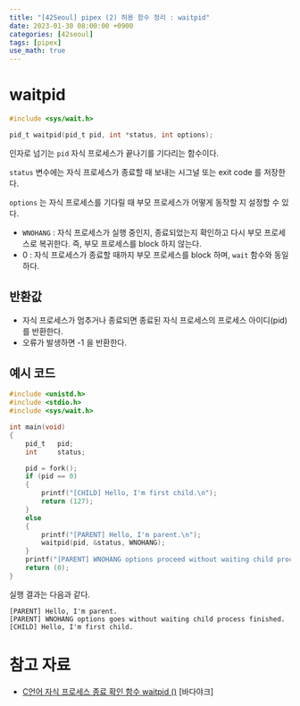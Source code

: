 ```yaml
---
title: "[42Seoul] pipex (2) 허용 함수 정리 : waitpid"
date: 2023-01-30 08:00:00 +0900
categories: [42seoul]
tags: [pipex]
use_math: true
---
```


# waitpid

```c
#include <sys/wait.h>

pid_t waitpid(pid_t pid, int *status, int options);
```

인자로 넘기는 `pid` 자식 프로세스가 끝나기를 기다리는 함수이다.

`status` 변수에는 자식 프로세스가 종료할 때 보내는 시그널 또는 exit code 를 저장한다.

`options` 는 자식 프로세스를 기다릴 때 부모 프로세스가 어떻게 동작할 지 설정할 수 있다.

- `WNOHANG` : 자식 프로세스가 실행 중인지, 종료되었는지 확인하고 다시 부모 프로세스로 복귀한다. 즉, 부모 프로세스를 block 하지 않는다.
- 0 : 자식 프로세스가 종료할 때까지 부모 프로세스를 block 하며, `wait` 함수와 동일하다.

## 반환값

- 자식 프로세스가 멈추거나 종료되면 종료된 자식 프로세스의 프로세스 아이디(pid)를 반환한다.
- 오류가 발생하면 -1 을 반환한다.

## 예시 코드

```c
#include <unistd.h>
#include <stdio.h>
#include <sys/wait.h>

int	main(void)
{
	pid_t	pid;
	int		status;

	pid = fork();
	if (pid == 0)
	{
		printf("[CHILD] Hello, I'm first child.\n");
		return (127);
	}
	else
	{
		printf("[PARENT] Hello, I'm parent.\n");
		waitpid(pid, &status, WNOHANG);
	}
	printf("[PARENT] WNOHANG options proceed without waiting child process finished.\n");
	return (0);
}
```

실행 결과는 다음과 같다.

```
[PARENT] Hello, I'm parent.
[PARENT] WNOHANG options goes without waiting child process finished.
[CHILD] Hello, I'm first child.
```

# 참고 자료

- [C언어 자식 프로세스 종료 확인 함수 waitpid ()](https://badayak.com/entry/C%EC%96%B8%EC%96%B4-%EC%9E%90%EC%8B%9D-%ED%94%84%EB%A1%9C%EC%84%B8%EC%8A%A4-%EC%A2%85%EB%A3%8C-%ED%99%95%EC%9D%B8-%ED%95%A8%EC%88%98-waitpid) [바다야크]
